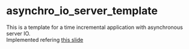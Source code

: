 # asynchro_io_server_template

This is a template for a time incremental application with asynchronous server IO.  
Implemented refering [this slide](https://www.cscs.ch/fileadmin/user_upload/contents_publications/tutorials/fast_parallel_IO/SimpleAsyncIOServer_MC.pdf)
